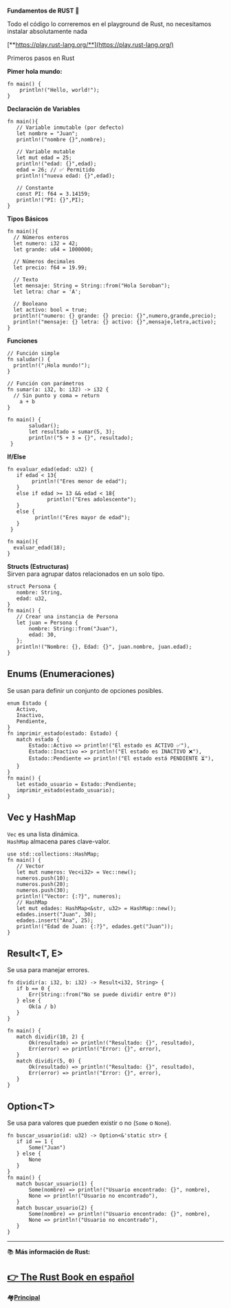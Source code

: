 **Fundamentos de RUST 🦀**

Todo el código lo correremos en el playground de Rust, no necesitamos instalar absolutamente nada

[**https://play.rust-lang.org/**](https://play.rust-lang.org/)

Primeros pasos en Rust

**Pimer hola mundo:**

```plaintext
fn main() {
    println!("Hello, world!");
}
```

**Declaración de Variables**

```plaintext
fn main(){
   // Variable inmutable (por defecto)
   let nombre = "Juan";
   println!("nombre {}",nombre);

   // Variable mutable
   let mut edad = 25;
   println!("edad: {}",edad);
   edad = 26; // ✅ Permitido
   println!("nueva edad: {}",edad);

   // Constante
   const PI: f64 = 3.14159;
   println!("PI: {}",PI);
}
```

**Tipos Básicos**

```plaintext
fn main(){
  // Números enteros
  let numero: i32 = 42;
  let grande: u64 = 1000000;

  // Números decimales
  let precio: f64 = 19.99;

  // Texto
  let mensaje: String = String::from("Hola Soroban");
  let letra: char = 'A';

  // Booleano
  let activo: bool = true;
  println!("numero: {} grande: {} precio: {}",numero,grande,precio);
  println!("mensaje: {} letra: {} activo: {}",mensaje,letra,activo);
}
```

**Funciones**

```plaintext
// Función simple 
fn saludar() {
  println!("¡Hola mundo!"); 
}

// Función con parámetros 
fn sumar(a: i32, b: i32) -> i32 {
  // Sin punto y coma = return 
    a + b 
}

fn main() { 
       saludar(); 
       let resultado = sumar(5, 3); 
       println!("5 + 3 = {}", resultado);
 }
```

**If/Else**

```plaintext
fn evaluar_edad(edad: u32) {
   if edad < 13{
        println!("Eres menor de edad");
   }
   else if edad >= 13 && edad < 18{ 
             println!("Eres adolescente"); 
   } 
   else { 
         println!("Eres mayor de edad");  
   }
 }

fn main(){
  evaluar_edad(18);
}
```

**Structs (Estructuras)**  
Sirven para agrupar datos relacionados en un solo tipo.

```plaintext
struct Persona {
   nombre: String,
   edad: u32,
}
fn main() {
   // Crear una instancia de Persona
   let juan = Persona {
       nombre: String::from("Juan"),
       edad: 30,
   };
   println!("Nombre: {}, Edad: {}", juan.nombre, juan.edad);
}
```

## Enums (Enumeraciones)

Se usan para definir un conjunto de opciones posibles.

```plaintext
enum Estado {
   Activo,
   Inactivo,
   Pendiente,
}
fn imprimir_estado(estado: Estado) {
   match estado {
       Estado::Activo => println!("El estado es ACTIVO ✅"),
       Estado::Inactivo => println!("El estado es INACTIVO ❌"),
       Estado::Pendiente => println!("El estado está PENDIENTE ⏳"),
   }
}
fn main() {
   let estado_usuario = Estado::Pendiente;
   imprimir_estado(estado_usuario);
}
```

## Vec y HashMap

`Vec` es una lista dinámica.  
`HashMap` almacena pares clave-valor.

```plaintext
use std::collections::HashMap;
fn main() {
   // Vector
   let mut numeros: Vec<i32> = Vec::new();
   numeros.push(10);
   numeros.push(20);
   numeros.push(30);
   println!("Vector: {:?}", numeros);
   // HashMap
   let mut edades: HashMap<&str, u32> = HashMap::new();
   edades.insert("Juan", 30);
   edades.insert("Ana", 25);
   println!("Edad de Juan: {:?}", edades.get("Juan"));
}
```

## Result\<T, E>

Se usa para manejar errores.

```plaintext
fn dividir(a: i32, b: i32) -> Result<i32, String> {
   if b == 0 {
       Err(String::from("No se puede dividir entre 0"))
   } else {
       Ok(a / b)
   }
}

fn main() {
   match dividir(10, 2) {
       Ok(resultado) => println!("Resultado: {}", resultado),
       Err(error) => println!("Error: {}", error),
   }
   match dividir(5, 0) {
       Ok(resultado) => println!("Resultado: {}", resultado),
       Err(error) => println!("Error: {}", error),
   }
}
```

## Option\<T>

Se usa para valores que pueden existir o no (`Some` o `None`).

```plaintext
fn buscar_usuario(id: u32) -> Option<&'static str> {
   if id == 1 {
       Some("Juan")
   } else {
       None
   }
}
fn main() {
   match buscar_usuario(1) {
       Some(nombre) => println!("Usuario encontrado: {}", nombre),
       None => println!("Usuario no encontrado"),
   }
   match buscar_usuario(2) {
       Some(nombre) => println!("Usuario encontrado: {}", nombre),
       None => println!("Usuario no encontrado"),
   }
}
```

---

📚 **Más información de Rust:**

[👉 The Rust Book en español](https://book.rustlang-es.org)
---
🏘️[**Principal** ](../README.md) 
